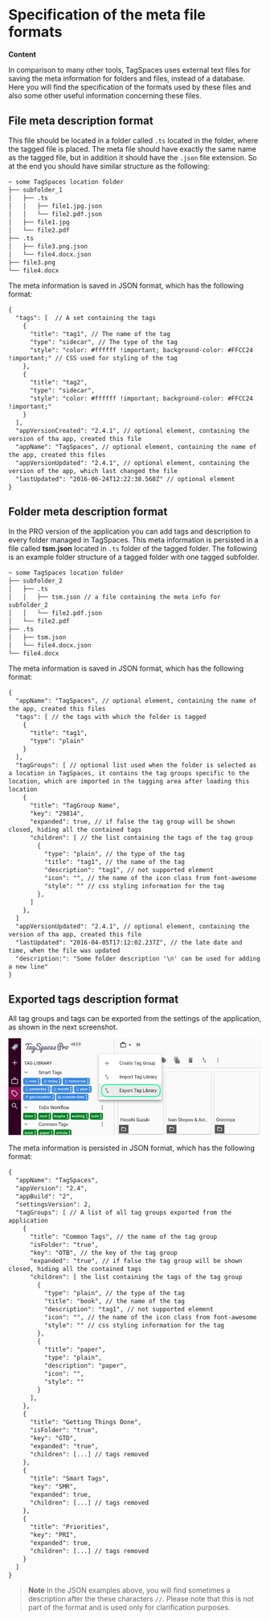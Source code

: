 # Specification of the meta file formats

**Content**
<!-- toc -->

In comparison to many other tools, TagSpaces uses external text files for saving the meta information for folders and files, instead of a database. Here you will find the specification of the formats used by these files and also some other useful information concerning these files.

## File meta description format

This file should be located in a folder called `.ts` located in the folder, where the tagged file is placed. The meta file should have exactly the same name as the tagged file, but in addition it should have the `.json` file extension. So at the end you should have similar structure as the following:

    ~ some TagSpaces location folder
    ├── subfolder_1
    │   ├── .ts
    │   │   ├── file1.jpg.json
    │   │   └── file2.pdf.json
    │   ├── file1.jpg
    │   └── file2.pdf
    ├── .ts
    │   ├── file3.png.json
    │   └── file4.docx.json
    ├── file3.png
    └── file4.docx

The meta information is saved in JSON format, which has the following format:

    {
      "tags": [  // A set containing the tags
        {
          "title": "tag1", // The name of the tag
          "type": "sidecar", // The type of the tag
          "style": "color: #ffffff !important; background-color: #FFCC24 !important;" // CSS used for styling of the tag
        },
        {
          "title": "tag2",
          "type": "sidecar",
          "style": "color: #ffffff !important; background-color: #FFCC24 !important;"
        }
      ],
      "appVersionCreated": "2.4.1", // optional element, containing the version of tha app, created this file
      "appName": "TagSpaces", // optional element, containing the name of the app, created this files
      "appVersionUpdated": "2.4.1", // optional element, containing the version of the app, which last changed the file
      "lastUpdated": "2016-06-24T12:22:38.560Z" // optional element
    }

## Folder meta description format
In the PRO version of the application you can add tags and description to every folder managed in TagSpaces. This meta information is persisted in a file called **tsm.json** located in `.ts` folder of the tagged folder. The following is an example folder structure of a tagged folder with one tagged subfolder.

    ~ some TagSpaces location folder
    ├── subfolder_2
    │   ├── .ts
    │   │   ├── tsm.json // a file containing the meta info for subfolder_2
    │   │   └── file2.pdf.json
    │   └── file2.pdf
    ├── .ts
    │   ├── tsm.json
    │   └── file4.docx.json
    └── file4.docx

The meta information is saved in JSON format, which has the following format:

    {
      "appName": "TagSpaces", // optional element, containing the name of the app, created this files
      "tags": [ // the tags with which the folder is tagged
        {
          "title": "tag1",
          "type": "plain"
        }
      ],
      "tagGroups": [ // optional list used when the folder is selected as a location in TagSpaces, it contains the tag groups specific to the location, which are imported in the tagging area after loading this location
        {
          "title": "TagGroup Name",
          "key": "29814",
          "expanded": true, // if false the tag group will be shown closed, hiding all the contained tags
          "children": [ // the list containing the tags of the tag group
            {
              "type": "plain", // the type of the tag
              "title": "tag1", // the name of the tag
              "description": "tag1", // not supported element
              "icon": "", // the name of the icon class from font-awesome
              "style": "" // css styling information for the tag
            },
          ]
        },
      ]
      "appVersionUpdated": "2.4.1", // optional element, containing the version of tha app, created this file
      "lastUpdated": "2016-04-05T17:12:02.237Z", // the late date and time, when the file was updated
      "description:": "Some folder description '\n' can be used for adding a new line"
    }

## Exported tags description format
All tag groups and tags can be exported from the settings of the application, as shown in the next screenshot.

![exporting the tag library](/media/taggroups-export.png)

The meta information is persisted in JSON format, which has the following format:

    {
      "appName": "TagSpaces",
      "appVersion": "2.4",
      "appBuild": "2",
      "settingsVersion": 2,
      "tagGroups": [ // A list of all tag groups exported from the application
        {
          "title": "Common Tags", // the name of the tag group
          "isFolder": "true",
          "key": "OTB", // the key of the tag group
          "expanded": "true", // if false the tag group will be shown closed, hiding all the contained tags
          "children": [ the list containing the tags of the tag group
            {
              "type": "plain", // the type of the tag
              "title": "book", // the name of the tag
              "description": "tag1", // not supported element
              "icon": "", // the name of the icon class from font-awesome
              "style": "" // css styling information for the tag
            },
            {
              "title": "paper",
              "type": "plain",
              "description": "paper",
              "icon": "",
              "style": ""
            }
          ],
        },
        {
          "title": "Getting Things Done",
          "isFolder": "true",
          "key": "GTD",
          "expanded": "true",
          "children": [...] // tags removed
        },
        {
          "title": "Smart Tags",
          "key": "SMR",
          "expanded": true,
          "children": [...] // tags removed
        },
        {
          "title": "Priorities",
          "key": "PRI",
          "expanded": true,
          "children": [...] // tags removed
        }
      ]
    }



> **Note** In the JSON examples above, you will find sometimes a description after the these characters `//`. Please note that this is not part of the format and is used only for clarification purposes.


